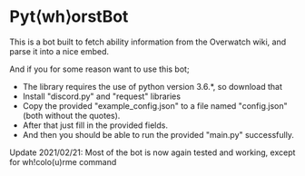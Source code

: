 # Pyt⟨wh⟩orstBot
This is a bot built to fetch ability information from the Overwatch wiki, and parse it into a nice embed.

And if you for some reason want to use this bot;

- The library requires the use of python version 3.6.\*, so download that
- Install "discord.py" and "request" libraries
- Copy the provided "example_config.json" to a file named "config.json" (both without the quotes).
- After that just fill in the provided fields.
- And then you should be able to run the provided "main.py" successfully.

Update 2021/02/21: Most of the bot is now again tested and working, except for wh!colo(u)rme command
